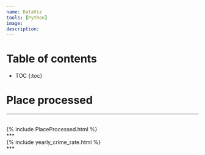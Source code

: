 ```yaml
---
name: DataViz
tools: [Python]
image:
description:
---
```


# Table of contents

* TOC
{:toc}

# Place processed



***
<br>
{% include PlaceProcessed.html %}
<br>
***
<br>
{% include yearly_crime_rate.html %}
<br>
***

